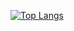 [![Top Langs](https://github-readme-stats.vercel.app/api/top-langs/?username=yamajunn&heme=tokyonight)](https://github.com/anuraghazra/github-readme-stats)
